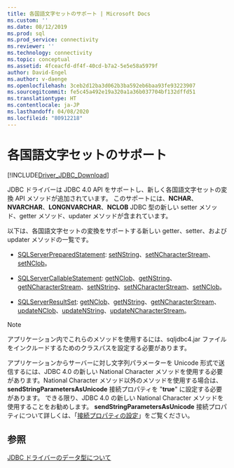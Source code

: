 ```yaml
---
title: 各国語文字セットのサポート | Microsoft Docs
ms.custom: ''
ms.date: 08/12/2019
ms.prod: sql
ms.prod_service: connectivity
ms.reviewer: ''
ms.technology: connectivity
ms.topic: conceptual
ms.assetid: 4fceacfd-df4f-40cd-b7a2-5e5e58a5979f
author: David-Engel
ms.author: v-daenge
ms.openlocfilehash: 3ceb2d12ba3d062b3ba592eb6baa93fe93223907
ms.sourcegitcommit: fe5c45a492e19a320a1a36b037704bf132dffd51
ms.translationtype: HT
ms.contentlocale: ja-JP
ms.lasthandoff: 04/08/2020
ms.locfileid: "80912218"
---
```

# <a name="national-character-set-support"></a>各国語文字セットのサポート
[!INCLUDE[Driver_JDBC_Download](../../includes/driver_jdbc_download.md)]

  JDBC ドライバーは JDBC 4.0 API をサポートし、新しく各国語文字セットの変換 API メソッドが追加されています。 このサポートには、**NCHAR**、**NVARCHAR**、**LONGNVARCHAR**、**NCLOB** JDBC 型の新しい setter メソッド、getter メソッド、updater メソッドが含まれています。  
  
 以下は、各国語文字セットの変換をサポートする新しい getter、setter、および updater メソッドの一覧です。  
  
-   [SQLServerPreparedStatement](../../connect/jdbc/reference/sqlserverpreparedstatement-class.md): [setNString](../../connect/jdbc/reference/setnstring-method-int-java-lang-string.md)、[setNCharacterStream](../../connect/jdbc/reference/setncharacterstream-method-sqlserverpreparedstatement.md)、[setNClob](../../connect/jdbc/reference/setnclob-method-sqlserverpreparedstatement.md)。  
  
-   [SQLServerCallableStatement](../../connect/jdbc/reference/sqlservercallablestatement-class.md): [getNClob](../../connect/jdbc/reference/getnclob-method-sqlservercallablestatement.md)、[getNString](../../connect/jdbc/reference/getnstring-method-sqlservercallablestatement.md)、[getNCharacterStream](../../connect/jdbc/reference/getncharacterstream-method-sqlservercallablestatement.md)、[setNString](../../connect/jdbc/reference/setnstring-method-sqlservercallablestatement.md)、[setNCharacterStream](../../connect/jdbc/reference/setncharacterstream-method-sqlservercallablestatement.md)、[setNClob](../../connect/jdbc/reference/setnclob-method-sqlservercallablestatement.md)。  
  
-   [SQLServerResultSet](../../connect/jdbc/reference/sqlserverresultset-class.md): [getNClob](../../connect/jdbc/reference/getnclob-method-sqlserverresultset.md)、[getNString](../../connect/jdbc/reference/getnstring-method-sqlserverresultset.md)、[getNCharacterStream](../../connect/jdbc/reference/getncharacterstream-method-sqlserverresultset.md)、[updateNClob](../../connect/jdbc/reference/updatenclob-method-sqlserverresultset.md)、[updateNString](../../connect/jdbc/reference/updatenstring-method-sqlserverresultset.md)、[updateNCharacterStream](../../connect/jdbc/reference/updatencharacterstream-method-sqlserverresultset.md)。  
  
> [!NOTE]  
>  アプリケーション内でこれらのメソッドを使用するには、sqljdbc4.jar ファイルをインクルードするためのクラスパスを設定する必要があります。  
  
 アプリケーションからサーバーに対し文字列パラメーターを Unicode 形式で送信するには、JDBC 4.0 の新しい National Character メソッドを使用する必要があります。National Character メソッド以外のメソッドを使用する場合は、**sendStringParametersAsUnicode** 接続プロパティを "**true**" に設定する必要があります。 できる限り、JDBC 4.0 の新しい National Character メソッドを使用することをお勧めします。 **sendStringParametersAsUnicode** 接続プロパティについて詳しくは、「[接続プロパティの設定](../../connect/jdbc/setting-the-connection-properties.md)」をご覧ください。  
  
## <a name="see-also"></a>参照  
 [JDBC ドライバーのデータ型について](../../connect/jdbc/understanding-the-jdbc-driver-data-types.md)  
  
  

